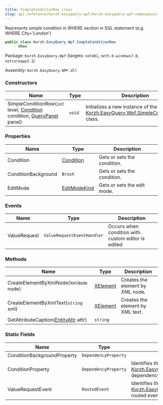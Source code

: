 ```yaml
---
title: SimpleConditionRow class
slug: api-reference/korzh-easyquery-wpf/korzh-easyquery-wpf-namespace/simpleconditionrow-class
---
```


Represents simple condition in WHERE section in SQL statement (e.g. WHERE City='London')
```csharp
public class Korzh.EasyQuery.Wpf.SimpleConditionRow
    : XRow

```
Package: `Korzh.EasyQuery.Wpf` (targets: `net461`, `net5.0-windows7.0`, `netcoreapp3.1`)

Assembly: `Korzh.EasyQuery.WPF.dll`

### Constructors

| Name | Type | Description | 
| --- | --- | --- | 
| SimpleConditionRow(`int` level, [Condition](//easyquery/docs/api-reference/korzh-easyquery/korzh-easyquery-namespace/condition-class) condition, [QueryPanel](//easyquery/docs/api-reference/korzh-easyquery-wpf/korzh-easyquery-wpf-namespace/querypanel-class) panel) | `void` | Initializes a new instance of the [Korzh.EasyQuery.Wpf.SimpleConditionRow](//easyquery/docs/api-reference/korzh-easyquery-wpf/korzh-easyquery-wpf-namespace/simpleconditionrow-class) class. | 


### Properties

| Name | Type | Description | 
| --- | --- | --- | 
| Condition | [Condition](//easyquery/docs/api-reference/korzh-easyquery/korzh-easyquery-namespace/condition-class) | Gets or sets the condition. | 
| ConditionBackground | `Brush` | Gets or sets the condition. | 
| EditMode | [EditModeKind](//easyquery/docs/api-reference/korzh-easyquery-wpf/korzh-easyquery-wpf-namespace/editmodekind-enum) | Gets or sets the edit mode. | 


### Events

| Name | Type | Description | 
| --- | --- | --- | 
| ValueRequest | `ValueRequestEventHandler` | Occurs when condition with custom editor is edited | 


### Methods

| Name | Type | Description | 
| --- | --- | --- | 
| CreateElementByXmlNode(`XmlNode` node) | [XElement](//easyquery/docs/api-reference/korzh-easyquery-wpf/korzh-easyquery-wpf-namespace/xelement-class) | Creates the element by XML node. | 
| CreateElementByXmlText(`string` xml) | [XElement](//easyquery/docs/api-reference/korzh-easyquery-wpf/korzh-easyquery-wpf-namespace/xelement-class) | Creates the element by XML text. | 
| GetAttributeCaption([EntityAttr](//easyquery/docs/api-reference/korzh-easyquery/korzh-easyquery-namespace/entityattr-class) attr) | `string` |  | 


### Static Fields

| Name | Type | Description | 
| --- | --- | --- | 
| ConditionBackgroundProperty | `DependencyProperty` |  | 
| ConditionProperty | `DependencyProperty` | Identifies the [Korzh.EasyQuery.Wpf.SimpleConditionRow.Condition](//easyquery/docs/api-reference/korzh-easyquery-wpf/korzh-easyquery-wpf-namespace/simpleconditionrow-class) dependency property | 
| ValueRequestEvent | `RoutedEvent` | Identifies the [Korzh.EasyQuery.Wpf.SimpleConditionRow.ValueRequest](//easyquery/docs/api-reference/korzh-easyquery-wpf/korzh-easyquery-wpf-namespace/simpleconditionrow-class) routed event |